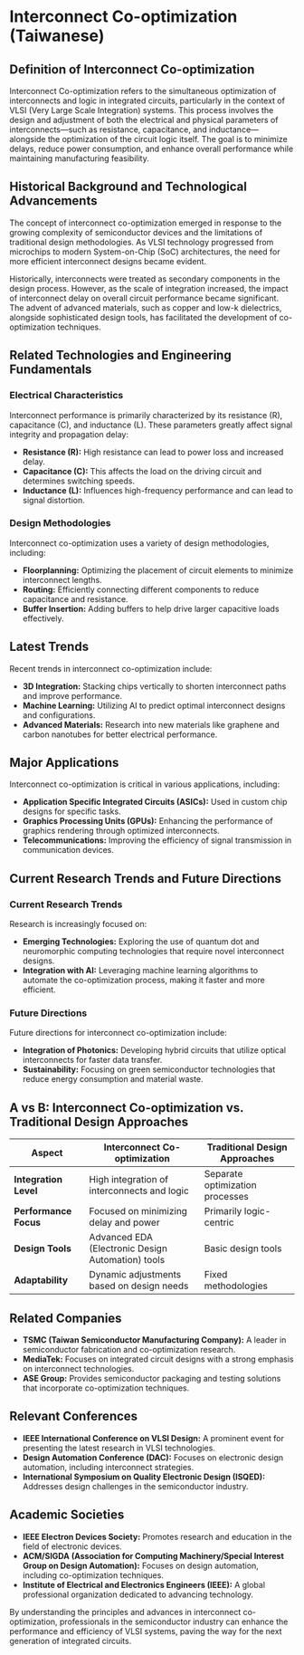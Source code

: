# Interconnect Co-optimization (Taiwanese)

## Definition of Interconnect Co-optimization

Interconnect Co-optimization refers to the simultaneous optimization of interconnects and logic in integrated circuits, particularly in the context of VLSI (Very Large Scale Integration) systems. This process involves the design and adjustment of both the electrical and physical parameters of interconnects—such as resistance, capacitance, and inductance—alongside the optimization of the circuit logic itself. The goal is to minimize delays, reduce power consumption, and enhance overall performance while maintaining manufacturing feasibility.

## Historical Background and Technological Advancements

The concept of interconnect co-optimization emerged in response to the growing complexity of semiconductor devices and the limitations of traditional design methodologies. As VLSI technology progressed from microchips to modern System-on-Chip (SoC) architectures, the need for more efficient interconnect designs became evident. 

Historically, interconnects were treated as secondary components in the design process. However, as the scale of integration increased, the impact of interconnect delay on overall circuit performance became significant. The advent of advanced materials, such as copper and low-k dielectrics, alongside sophisticated design tools, has facilitated the development of co-optimization techniques.

## Related Technologies and Engineering Fundamentals

### Electrical Characteristics

Interconnect performance is primarily characterized by its resistance (R), capacitance (C), and inductance (L). These parameters greatly affect signal integrity and propagation delay:

- **Resistance (R):** High resistance can lead to power loss and increased delay.
- **Capacitance (C):** This affects the load on the driving circuit and determines switching speeds.
- **Inductance (L):** Influences high-frequency performance and can lead to signal distortion.

### Design Methodologies

Interconnect co-optimization uses a variety of design methodologies, including:

- **Floorplanning:** Optimizing the placement of circuit elements to minimize interconnect lengths.
- **Routing:** Efficiently connecting different components to reduce capacitance and resistance.
- **Buffer Insertion:** Adding buffers to help drive larger capacitive loads effectively.

## Latest Trends

Recent trends in interconnect co-optimization include:

- **3D Integration:** Stacking chips vertically to shorten interconnect paths and improve performance.
- **Machine Learning:** Utilizing AI to predict optimal interconnect designs and configurations.
- **Advanced Materials:** Research into new materials like graphene and carbon nanotubes for better electrical performance.

## Major Applications

Interconnect co-optimization is critical in various applications, including:

- **Application Specific Integrated Circuits (ASICs):** Used in custom chip designs for specific tasks.
- **Graphics Processing Units (GPUs):** Enhancing the performance of graphics rendering through optimized interconnects.
- **Telecommunications:** Improving the efficiency of signal transmission in communication devices.

## Current Research Trends and Future Directions

### Current Research Trends

Research is increasingly focused on:

- **Emerging Technologies:** Exploring the use of quantum dot and neuromorphic computing technologies that require novel interconnect designs.
- **Integration with AI:** Leveraging machine learning algorithms to automate the co-optimization process, making it faster and more efficient.

### Future Directions

Future directions for interconnect co-optimization include:

- **Integration of Photonics:** Developing hybrid circuits that utilize optical interconnects for faster data transfer.
- **Sustainability:** Focusing on green semiconductor technologies that reduce energy consumption and material waste.

## A vs B: Interconnect Co-optimization vs. Traditional Design Approaches

| **Aspect**                   | **Interconnect Co-optimization**       | **Traditional Design Approaches**   |
|------------------------------|---------------------------------------|-------------------------------------|
| **Integration Level**        | High integration of interconnects and logic | Separate optimization processes      |
| **Performance Focus**        | Focused on minimizing delay and power | Primarily logic-centric              |
| **Design Tools**             | Advanced EDA (Electronic Design Automation) tools | Basic design tools                   |
| **Adaptability**             | Dynamic adjustments based on design needs | Fixed methodologies                  |

## Related Companies

- **TSMC (Taiwan Semiconductor Manufacturing Company):** A leader in semiconductor fabrication and co-optimization research.
- **MediaTek:** Focuses on integrated circuit designs with a strong emphasis on interconnect technologies.
- **ASE Group:** Provides semiconductor packaging and testing solutions that incorporate co-optimization techniques.

## Relevant Conferences

- **IEEE International Conference on VLSI Design:** A prominent event for presenting the latest research in VLSI technologies.
- **Design Automation Conference (DAC):** Focuses on electronic design automation, including interconnect strategies.
- **International Symposium on Quality Electronic Design (ISQED):** Addresses design challenges in the semiconductor industry.

## Academic Societies

- **IEEE Electron Devices Society:** Promotes research and education in the field of electronic devices.
- **ACM/SIGDA (Association for Computing Machinery/Special Interest Group on Design Automation):** Focuses on design automation, including co-optimization techniques.
- **Institute of Electrical and Electronics Engineers (IEEE):** A global professional organization dedicated to advancing technology.

By understanding the principles and advances in interconnect co-optimization, professionals in the semiconductor industry can enhance the performance and efficiency of VLSI systems, paving the way for the next generation of integrated circuits.